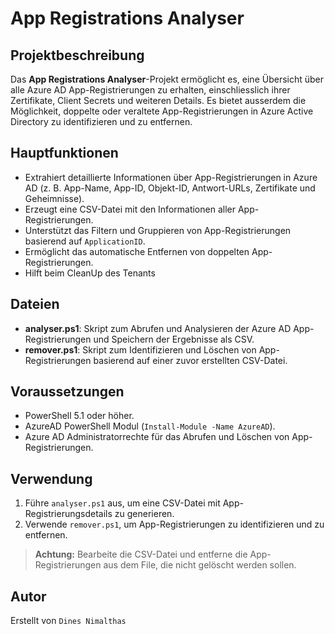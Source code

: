 # App Registrations Analyser

## Projektbeschreibung

Das **App Registrations Analyser**-Projekt ermöglicht es, eine Übersicht über alle Azure AD App-Registrierungen zu erhalten, einschliesslich ihrer Zertifikate, Client Secrets und weiteren Details. Es bietet ausserdem die Möglichkeit, doppelte oder veraltete App-Registrierungen in Azure Active Directory zu identifizieren und zu entfernen.

## Hauptfunktionen

- Extrahiert detaillierte Informationen über App-Registrierungen in Azure AD (z. B. App-Name, App-ID, Objekt-ID, Antwort-URLs, Zertifikate und Geheimnisse).
- Erzeugt eine CSV-Datei mit den Informationen aller App-Registrierungen.
- Unterstützt das Filtern und Gruppieren von App-Registrierungen basierend auf `ApplicationID`.
- Ermöglicht das automatische Entfernen von doppelten App-Registrierungen.
- Hilft beim CleanUp des Tenants

## Dateien

- **analyser.ps1**: Skript zum Abrufen und Analysieren der Azure AD App-Registrierungen und Speichern der Ergebnisse als CSV.
- **remover.ps1**: Skript zum Identifizieren und Löschen von App-Registrierungen basierend auf einer zuvor erstellten CSV-Datei.

## Voraussetzungen

- PowerShell 5.1 oder höher.
- AzureAD PowerShell Modul (`Install-Module -Name AzureAD`).
- Azure AD Administratorrechte für das Abrufen und Löschen von App-Registrierungen.

## Verwendung

1. Führe `analyser.ps1` aus, um eine CSV-Datei mit App-Registrierungsdetails zu generieren.
2. Verwende `remover.ps1`, um App-Registrierungen zu identifizieren und zu entfernen.

> **Achtung:** Bearbeite die CSV-Datei und entferne die App-Registrierungen aus dem File, die nicht gelöscht werden sollen.

## Autor

Erstellt von `Dines Nimalthas`
